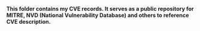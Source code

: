 **This folder contains my CVE records. It serves as a public repository for MITRE, NVD (National Vulnerability Database) and others to reference CVE description.**
